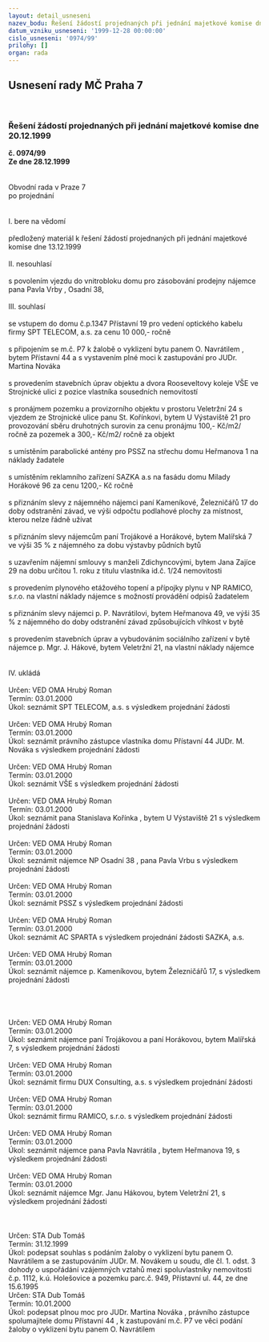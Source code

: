 ```yaml
---
layout: detail_usneseni
nazev_bodu: Řešení žádostí projednaných při jednání majetkové komise dne 20.12.1999
datum_vzniku_usneseni: '1999-12-28 00:00:00'
cislo_usneseni: '0974/99'
prilohy: []
organ: rada
---
```

<div id="ucUsn_pList" class="usn">
	<span><h2>Usnesení rady MČ Praha 7 </h2>
<br></span><div class="standBody">
<span><h3>Řešení žádostí projednaných při jednání majetkové komise dne 20.12.1999</h3></span><div class="center">
		<strong>č. 0974/99</strong><br>
	</div>
<div class="center">
		<strong>Ze dne 28.12.1999</strong><br><br>
	</div>
<br>Obvodní rada v Praze 7<br>po projednání<br><br><br>I.	bere na vědomí<br><br> předložený materiál k řešení žádostí projednaných při jednání majetkové komise dne 13.12.1999<br><br>II.	nesouhlasí<br><br>s povolením vjezdu do vnitrobloku domu  pro zásobování prodejny nájemce pana Pavla Vrby , Osadní 38, <br><br>III.	souhlasí <br><br>se vstupem do domu č.p.1347 Přístavní 19 pro vedení optického kabelu  firmy SPT TELECOM, a.s. za cenu 10 000,- ročně<br><br>s připojením se m.č. P7 k žalobě o vyklizení bytu panem O. Navrátilem , bytem Přístavní 44 a s vystavením plné moci k zastupování pro JUDr. Martina Nováka<br><br>s provedením stavebních úprav objektu a dvora Rooseveltovy koleje VŠE ve Strojnické ulici z pozice vlastníka sousedních nemovitostí<br><br>s pronájmem pozemku a provizorního objektu v prostoru Veletržní 24 s vjezdem ze Strojnické ulice panu St. Kořínkovi, bytem U Výstaviště 21 pro provozování sběru druhotných surovin za cenu pronájmu 100,- Kč/m2/ ročně za pozemek a 300,- Kč/m2/ ročně za objekt<br><br>s umístěním parabolické antény pro PSSZ na střechu domu Heřmanova 1 na náklady žadatele<br><br>s umístěním reklamního zařízení  SAZKA  a.s na fasádu domu Milady Horákové  96 za cenu 1200,- Kč ročně<br><br>s přiznáním slevy z nájemného nájemci paní Kameníkové, Železničářů 17 do doby odstranění závad, ve výši odpočtu podlahové plochy za místnost, kterou nelze řádně užívat<br><br>s přiznáním slevy nájemcům paní Trojákové a Horákové, bytem Malířská 7 ve výši 35 % z nájemného za dobu výstavby půdních bytů<br><br>s uzavřením nájemní smlouvy s manželi Zdichyncovými, bytem Jana Zajíce 29 na dobu určitou 1. roku z titulu vlastníka id.č. 1/24 nemovitosti<br><br>s provedením plynového etážového topení a přípojky plynu v NP RAMICO, s.r.o. na vlastní náklady nájemce s možností provádění odpisů žadatelem<br><br>s přiznáním slevy nájemci p. P. Navrátilovi, bytem Heřmanova 49, ve výši 35 % z nájemného do doby odstranění závad způsobujících vlhkost v bytě<br><br>s provedením stavebních úprav a vybudováním sociálního zařízení v bytě nájemce p. Mgr. J. Hákové, bytem Veletržní 21, na vlastní náklady nájemce<br><br><br>IV.	ukládá <br><br> Určen:	     	VED OMA Hrubý Roman<br>Termín: 03.01.2000<br>Úkol:	seznámit  SPT TELECOM, a.s. s výsledkem projednání žádosti<br> <br> Určen:	     	VED OMA Hrubý Roman<br>Termín: 03.01.2000<br>Úkol:	seznámit právního zástupce vlastníka domu Přístavní 44  JUDr. M. Nováka s výsledkem projednání žádosti<br> <br> Určen:	     	VED OMA Hrubý Roman<br>Termín: 03.01.2000<br>Úkol:	seznámit VŠE s výsledkem projednání žádosti                             <br> <br> Určen:	     	VED OMA Hrubý Roman<br>Termín: 03.01.2000<br>Úkol:	seznámit pana Stanislava Kořínka , bytem U Výstaviště 21 s výsledkem projednání žádosti  <br> <br> Určen:	     	VED OMA Hrubý Roman<br>Termín: 03.01.2000<br>Úkol:	seznámit  nájemce NP Osadní 38 , pana Pavla Vrbu s výsledkem projednání žádosti<br> <br> Určen:	     	VED OMA Hrubý Roman<br>Termín: 03.01.2000<br>Úkol:	seznámit PSSZ s výsledkem projednání žádosti   <br> <br> Určen:	     	VED OMA Hrubý Roman<br>Termín: 03.01.2000<br>Úkol:	seznámit AC SPARTA s výsledkem projednání žádosti SAZKA, a.s.<br> <br> Určen:	     	VED OMA Hrubý Roman<br>Termín: 03.01.2000<br>Úkol:	seznámit nájemce p. Kameníkovou, bytem Železničářů 17, s výsledkem projednání žádosti<br> <br><br><br><br> Určen:	     	VED OMA Hrubý Roman<br>Termín: 03.01.2000<br>Úkol:	seznámit nájemce paní Trojákovou a paní Horákovou, bytem Malířská 7, s výsledkem projednání žádosti<br> <br> Určen:	     	VED OMA Hrubý Roman<br>Termín: 03.01.2000<br>Úkol:	seznámit firmu DUX Consulting,  a.s. s výsledkem projednání žádosti<br> <br> Určen:	     	VED OMA Hrubý Roman<br>Termín: 03.01.2000<br>Úkol:	seznámit firmu RAMICO, s.r.o. s výsledkem projednání žádosti<br> <br> Určen:	     	VED OMA Hrubý Roman<br>Termín: 03.01.2000<br>Úkol:	seznámit nájemce pana Pavla Navrátila , bytem Heřmanova 19, s výsledkem projednání žádosti<br> <br> Určen:	     	VED OMA Hrubý Roman<br>Termín: 03.01.2000<br>Úkol:	seznámit nájemce Mgr. Janu Hákovou, bytem Veletržní 21, s výsledkem projednání žádosti<br> <br> <br><br> Určen:	     	STA Dub Tomáš<br>Termín: 31.12.1999<br>Úkol:	podepsat souhlas s podáním žaloby o vyklizení bytu panem O. Navrátilem a se zastupováním JUDr. M. Novákem u soudu, dle čl. 1. odst. 3 dohody o uspořádání vzájemných vztahů mezi spoluvlastníky nemovitosti č.p. 1112, k.ú. Holešovice a pozemku parc.č. 949, Přístavní ul. 44, ze dne 15.6.1995 <br>  Určen:	     	STA Dub Tomáš<br>Termín: 10.01.2000<br>Úkol:	podepsat plnou moc pro JUDr. Martina Nováka , právního zástupce spolumajitele domu Přístavní 44 , k zastupování m.č. P7 ve věci podání žaloby o vyklizení bytu panem O. Navrátilem<br>
</div>
</div>